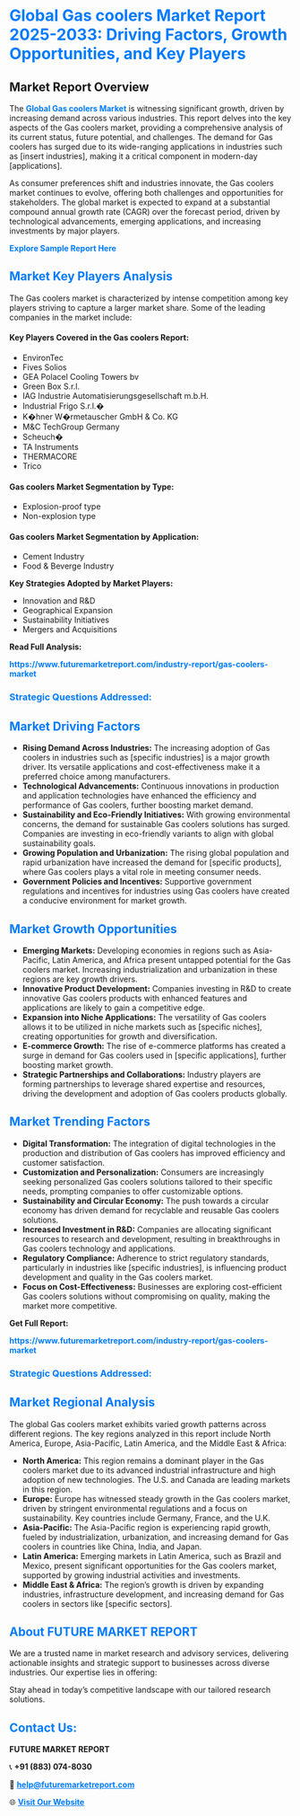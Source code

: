 <h1 style="color: #007BFF;">Global Gas coolers Market Report 2025-2033: Driving Factors, Growth Opportunities, and Key Players</h1>

<section id="overview">
<h2>Market Report Overview</h2>
<p>The <a href="https://www.futuremarketreport.com/industry-report/gas-coolers-market" style="color: #007BFF; text-decoration: none;"><strong>Global Gas coolers Market</strong></a> is witnessing significant growth, driven by increasing demand across various industries. This report delves into the key aspects of the Gas coolers market, providing a comprehensive analysis of its current status, future potential, and challenges. The demand for Gas coolers has surged due to its wide-ranging applications in industries such as [insert industries], making it a critical component in modern-day [applications].</p>
<p>As consumer preferences shift and industries innovate, the Gas coolers market continues to evolve, offering both challenges and opportunities for stakeholders. The global market is expected to expand at a substantial compound annual growth rate (CAGR) over the forecast period, driven by technological advancements, emerging applications, and increasing investments by major players.</p>
</section>

<section id="overview">
<p><a href="https://www.futuremarketreport.com/request-sample/reportId=42549" style="color: #007BFF; text-decoration: none;"><strong>Explore Sample Report Here</strong></a></p>
</section>

<section id="key-players">
<h2 style="color: #007BFF;">Market Key Players Analysis</h2>
<p>The Gas coolers market is characterized by intense competition among key players striving to capture a larger market share. Some of the leading companies in the market include:</p>
<h4>Key Players Covered in the Gas coolers Report:</h4>
<ul><li>EnvironTec</li><li>Fives Solios</li><li>GEA Polacel Cooling Towers bv</li><li>Green Box S.r.l.</li><li>IAG Industrie Automatisierungsgesellschaft m.b.H.</li><li>Industrial Frigo S.r.l.�</li><li>K�hner W�rmetauscher GmbH &amp; Co. KG</li><li>M&amp;C TechGroup Germany</li><li>Scheuch�</li><li>TA Instruments</li><li>THERMACORE</li><li>Trico</li></ul>
<h4>Gas coolers Market Segmentation by Type:</h4>
<ul><li>Explosion-proof type</li><li>Non-explosion type</li></ul>

<h4>Gas coolers Market Segmentation by Application:</h4>
<ul><li>Cement Industry</li><li>Food &amp; Beverge Industry</li></ul>
<p><strong>Key Strategies Adopted by Market Players:</strong></p>
<ul>
<li>Innovation and R&D</li>
<li>Geographical Expansion</li>
<li>Sustainability Initiatives</li>
<li>Mergers and Acquisitions</li>
</ul>
</section>

<section>
<p><strong>Read Full Analysis: </strong></p><a href="https://www.futuremarketreport.com/industry-report/gas-coolers-market" style="color: #007BFF; text-decoration: none;"><strong>https://www.futuremarketreport.com/industry-report/gas-coolers-market</strong></a>
<h3 style="color: #007BFF;">Strategic Questions Addressed:</h3>
</section>

<section id="driving-factors">
<h2 style="color: #007BFF;">Market Driving Factors</h2>
<ul>
<li><strong>Rising Demand Across Industries:</strong> The increasing adoption of Gas coolers in industries such as [specific industries] is a major growth driver. Its versatile applications and cost-effectiveness make it a preferred choice among manufacturers.</li>
<li><strong>Technological Advancements:</strong> Continuous innovations in production and application technologies have enhanced the efficiency and performance of Gas coolers, further boosting market demand.</li>
<li><strong>Sustainability and Eco-Friendly Initiatives:</strong> With growing environmental concerns, the demand for sustainable Gas coolers solutions has surged. Companies are investing in eco-friendly variants to align with global sustainability goals.</li>
<li><strong>Growing Population and Urbanization:</strong> The rising global population and rapid urbanization have increased the demand for [specific products], where Gas coolers plays a vital role in meeting consumer needs.</li>
<li><strong>Government Policies and Incentives:</strong> Supportive government regulations and incentives for industries using Gas coolers have created a conducive environment for market growth.</li>
</ul>
</section>

<section id="growth-opportunities">
<h2 style="color: #007BFF;">Market Growth Opportunities</h2>
<ul>
<li><strong>Emerging Markets:</strong> Developing economies in regions such as Asia-Pacific, Latin America, and Africa present untapped potential for the Gas coolers market. Increasing industrialization and urbanization in these regions are key growth drivers.</li>
<li><strong>Innovative Product Development:</strong> Companies investing in R&D to create innovative Gas coolers products with enhanced features and applications are likely to gain a competitive edge.</li>
<li><strong>Expansion into Niche Applications:</strong> The versatility of Gas coolers allows it to be utilized in niche markets such as [specific niches], creating opportunities for growth and diversification.</li>
<li><strong>E-commerce Growth:</strong> The rise of e-commerce platforms has created a surge in demand for Gas coolers used in [specific applications], further boosting market growth.</li>
<li><strong>Strategic Partnerships and Collaborations:</strong> Industry players are forming partnerships to leverage shared expertise and resources, driving the development and adoption of Gas coolers products globally.</li>
</ul>
</section>

<section id="trending-factors">
<h2 style="color: #007BFF;">Market Trending Factors</h2>
<ul>
<li><strong>Digital Transformation:</strong> The integration of digital technologies in the production and distribution of Gas coolers has improved efficiency and customer satisfaction.</li>
<li><strong>Customization and Personalization:</strong> Consumers are increasingly seeking personalized Gas coolers solutions tailored to their specific needs, prompting companies to offer customizable options.</li>
<li><strong>Sustainability and Circular Economy:</strong> The push towards a circular economy has driven demand for recyclable and reusable Gas coolers solutions.</li>
<li><strong>Increased Investment in R&D:</strong> Companies are allocating significant resources to research and development, resulting in breakthroughs in Gas coolers technology and applications.</li>
<li><strong>Regulatory Compliance:</strong> Adherence to strict regulatory standards, particularly in industries like [specific industries], is influencing product development and quality in the Gas coolers market.</li>
<li><strong>Focus on Cost-Effectiveness:</strong> Businesses are exploring cost-efficient Gas coolers solutions without compromising on quality, making the market more competitive.</li>
</ul>
</section>

<section>
<p><strong>Get Full Report: </strong></p><a href="https://www.futuremarketreport.com/industry-report/gas-coolers-market" style="color: #007BFF; text-decoration: none;"><strong>https://www.futuremarketreport.com/industry-report/gas-coolers-market</strong></a>
<h3 style="color: #007BFF;">Strategic Questions Addressed:</h3>
</section>


<section id="regional-analysis">
<h2 style="color: #007BFF;">Market Regional Analysis</h2>
<p>The global Gas coolers market exhibits varied growth patterns across different regions. The key regions analyzed in this report include North America, Europe, Asia-Pacific, Latin America, and the Middle East & Africa:</p>
<ul>
<li><strong>North America:</strong> This region remains a dominant player in the Gas coolers market due to its advanced industrial infrastructure and high adoption of new technologies. The U.S. and Canada are leading markets in this region.</li>
<li><strong>Europe:</strong> Europe has witnessed steady growth in the Gas coolers market, driven by stringent environmental regulations and a focus on sustainability. Key countries include Germany, France, and the U.K.</li>
<li><strong>Asia-Pacific:</strong> The Asia-Pacific region is experiencing rapid growth, fueled by industrialization, urbanization, and increasing demand for Gas coolers in countries like China, India, and Japan.</li>
<li><strong>Latin America:</strong> Emerging markets in Latin America, such as Brazil and Mexico, present significant opportunities for the Gas coolers market, supported by growing industrial activities and investments.</li>
<li><strong>Middle East & Africa:</strong> The region’s growth is driven by expanding industries, infrastructure development, and increasing demand for Gas coolers in sectors like [specific sectors].</li>
</ul>
</section>

<footer>
<h2 style="color: #007BFF;">About FUTURE MARKET REPORT</h2>
<p>We are a trusted name in market research and advisory services, delivering actionable insights and strategic support to businesses across diverse industries. Our expertise lies in offering:</p>

<p>Stay ahead in today’s competitive landscape with our tailored research solutions.</p>

<h2 style="color: #007BFF;">Contact Us:</h2>
<p><strong>FUTURE MARKET REPORT</strong></p>
<p>📞 <strong>+91 (883) 074-8030</strong></p>
<p>📧 <strong><a href="mailto:help@futuremarketreport.com" style="color: #007BFF;">help@futuremarketreport.com</a></strong></p>
<p>🌐 <strong><a href="https://www.futuremarketreport.com/" style="color: #007BFF;">Visit Our Website</a></strong></p>
</footer>